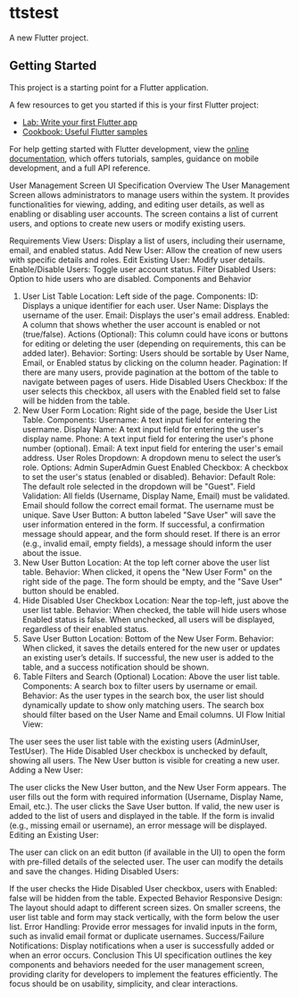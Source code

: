 # ttstest

A new Flutter project.

## Getting Started

This project is a starting point for a Flutter application.

A few resources to get you started if this is your first Flutter project:

- [Lab: Write your first Flutter app](https://docs.flutter.dev/get-started/codelab)
- [Cookbook: Useful Flutter samples](https://docs.flutter.dev/cookbook)

For help getting started with Flutter development, view the
[online documentation](https://docs.flutter.dev/), which offers tutorials,
samples, guidance on mobile development, and a full API reference.


User Management Screen UI Specification
Overview
The User Management Screen allows administrators to manage users within the system. It provides functionalities for viewing, adding, and editing user details, as well as enabling or disabling user accounts. The screen contains a list of current users, and options to create new users or modify existing users.

Requirements
View Users: Display a list of users, including their username, email, and enabled status.
Add New User: Allow the creation of new users with specific details and roles.
Edit Existing User: Modify user details.
Enable/Disable Users: Toggle user account status.
Filter Disabled Users: Option to hide users who are disabled.
Components and Behavior
1. User List Table
Location: Left side of the page.
Components:
ID: Displays a unique identifier for each user.
User Name: Displays the username of the user.
Email: Displays the user's email address.
Enabled: A column that shows whether the user account is enabled or not (true/false).
Actions (Optional): This column could have icons or buttons for editing or deleting the user (depending on requirements, this can be added later).
Behavior:
Sorting: Users should be sortable by User Name, Email, or Enabled status by clicking on the column header.
Pagination: If there are many users, provide pagination at the bottom of the table to navigate between pages of users.
Hide Disabled Users Checkbox: If the user selects this checkbox, all users with the Enabled field set to false will be hidden from the table.
2. New User Form
Location: Right side of the page, beside the User List Table.
Components:
Username: A text input field for entering the username.
Display Name: A text input field for entering the user's display name.
Phone: A text input field for entering the user's phone number (optional).
Email: A text input field for entering the user's email address.
User Roles Dropdown: A dropdown menu to select the user’s role. Options:
Admin
SuperAdmin
Guest
Enabled Checkbox: A checkbox to set the user's status (enabled or disabled).
Behavior:
Default Role: The default role selected in the dropdown will be "Guest".
Field Validation: All fields (Username, Display Name, Email) must be validated. Email should follow the correct email format. The username must be unique.
Save User Button: A button labeled "Save User" will save the user information entered in the form.
If successful, a confirmation message should appear, and the form should reset.
If there is an error (e.g., invalid email, empty fields), a message should inform the user about the issue.
3. New User Button
Location: At the top left corner above the user list table.
Behavior:
When clicked, it opens the "New User Form" on the right side of the page.
The form should be empty, and the "Save User" button should be enabled.
4. Hide Disabled User Checkbox
Location: Near the top-left, just above the user list table.
Behavior:
When checked, the table will hide users whose Enabled status is false.
When unchecked, all users will be displayed, regardless of their enabled status.
5. Save User Button
Location: Bottom of the New User Form.
Behavior:
When clicked, it saves the details entered for the new user or updates an existing user’s details.
If successful, the new user is added to the table, and a success notification should be shown.
6. Table Filters and Search (Optional)
Location: Above the user list table.
Components:
A search box to filter users by username or email.
Behavior:
As the user types in the search box, the user list should dynamically update to show only matching users.
The search box should filter based on the User Name and Email columns.
UI Flow
Initial View:

The user sees the user list table with the existing users (AdminUser, TestUser).
The Hide Disabled User checkbox is unchecked by default, showing all users.
The New User button is visible for creating a new user.
Adding a New User:

The user clicks the New User button, and the New User Form appears.
The user fills out the form with required information (Username, Display Name, Email, etc.).
The user clicks the Save User button.
If valid, the new user is added to the list of users and displayed in the table.
If the form is invalid (e.g., missing email or username), an error message will be displayed.
Editing an Existing User:

The user can click on an edit button (if available in the UI) to open the form with pre-filled details of the selected user.
The user can modify the details and save the changes.
Hiding Disabled Users:

If the user checks the Hide Disabled User checkbox, users with Enabled: false will be hidden from the table.
Expected Behavior
Responsive Design: The layout should adapt to different screen sizes. On smaller screens, the user list table and form may stack vertically, with the form below the user list.
Error Handling: Provide error messages for invalid inputs in the form, such as invalid email format or duplicate usernames.
Success/Failure Notifications: Display notifications when a user is successfully added or when an error occurs.
Conclusion
This UI specification outlines the key components and behaviors needed for the user management screen, providing clarity for developers to implement the features efficiently. The focus should be on usability, simplicity, and clear interactions.

